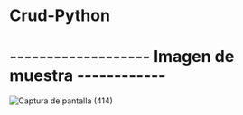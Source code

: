 # Crud-Python

# -------------------  Imagen de muestra ------------
![Captura de pantalla (414)](https://user-images.githubusercontent.com/82047029/128065235-0ceb934b-287e-43bc-aba3-88fb2563ac97.png)

